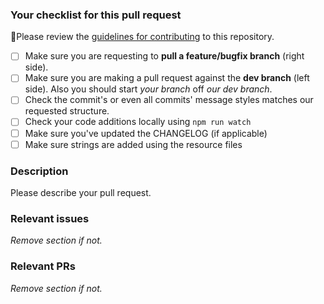 ### Your checklist for this pull request
🚨Please review the [guidelines for contributing](../CONTRIBUTING.md) to this repository.

- [ ] Make sure you are requesting to **pull a feature/bugfix branch** (right side).
- [ ] Make sure you are making a pull request against the **dev branch** (left side). Also you should start *your branch* off *our dev branch*.
- [ ] Check the commit's or even all commits' message styles matches our requested structure.
- [ ] Check your code additions locally using `npm run watch`
- [ ] Make sure you've updated the CHANGELOG (if applicable)
- [ ] Make sure strings are added using the resource files

### Description
Please describe your pull request.


### Relevant issues
_Remove section if not._

### Relevant PRs
_Remove section if not._
